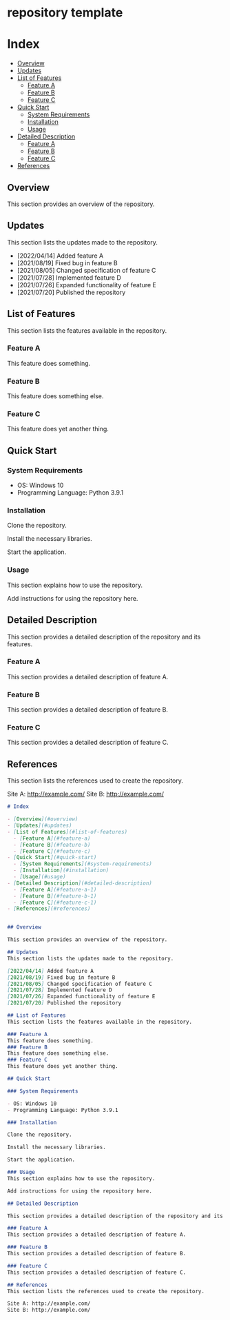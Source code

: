 # repository template

# Index

- [Overview](#overview)
- [Updates](#updates)
- [List of Features](#list-of-features)
  - [Feature A](#feature-a)
  - [Feature B](#feature-b)
  - [Feature C](#feature-c)
- [Quick Start](#quick-start)
  - [System Requirements](#system-requirements)
  - [Installation](#installation)
  - [Usage](#usage)
- [Detailed Description](#detailed-description)
  - [Feature A](#feature-a-1)
  - [Feature B](#feature-b-1)
  - [Feature C](#feature-c-1)
- [References](#references)


## Overview

This section provides an overview of the repository.

## Updates
This section lists the updates made to the repository.

- [2022/04/14] Added feature A
- [2021/08/19] Fixed bug in feature B
- [2021/08/05] Changed specification of feature C
- [2021/07/28] Implemented feature D
- [2021/07/26] Expanded functionality of feature E
- [2021/07/20] Published the repository

## List of Features
This section lists the features available in the repository.

### Feature A
This feature does something.
### Feature B
This feature does something else.
### Feature C
This feature does yet another thing.

## Quick Start

### System Requirements

- OS: Windows 10
- Programming Language: Python 3.9.1

### Installation

Clone the repository.

Install the necessary libraries.

Start the application.

### Usage
This section explains how to use the repository.

Add instructions for using the repository here.

## Detailed Description

This section provides a detailed description of the repository and its features.

### Feature A
This section provides a detailed description of feature A.

### Feature B
This section provides a detailed description of feature B.

### Feature C
This section provides a detailed description of feature C.

## References
This section lists the references used to create the repository.

Site A: http://example.com/
Site B: http://example.com/
```markdown
# Index

- [Overview](#overview)
- [Updates](#updates)
- [List of Features](#list-of-features)
  - [Feature A](#feature-a)
  - [Feature B](#feature-b)
  - [Feature C](#feature-c)
- [Quick Start](#quick-start)
  - [System Requirements](#system-requirements)
  - [Installation](#installation)
  - [Usage](#usage)
- [Detailed Description](#detailed-description)
  - [Feature A](#feature-a-1)
  - [Feature B](#feature-b-1)
  - [Feature C](#feature-c-1)
- [References](#references)


## Overview

This section provides an overview of the repository.

## Updates
This section lists the updates made to the repository.

[2022/04/14] Added feature A
[2021/08/19] Fixed bug in feature B
[2021/08/05] Changed specification of feature C
[2021/07/28] Implemented feature D
[2021/07/26] Expanded functionality of feature E
[2021/07/20] Published the repository

## List of Features
This section lists the features available in the repository.

### Feature A
This feature does something.
### Feature B
This feature does something else.
### Feature C
This feature does yet another thing.

## Quick Start

### System Requirements

- OS: Windows 10
- Programming Language: Python 3.9.1

### Installation

Clone the repository.

Install the necessary libraries.

Start the application.

### Usage
This section explains how to use the repository.

Add instructions for using the repository here.

## Detailed Description

This section provides a detailed description of the repository and its features.

### Feature A
This section provides a detailed description of feature A.

### Feature B
This section provides a detailed description of feature B.

### Feature C
This section provides a detailed description of feature C.

## References
This section lists the references used to create the repository.

Site A: http://example.com/
Site B: http://example.com/
```
